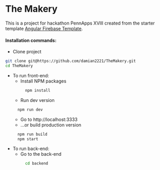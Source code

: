 # The Makery

This is a project for hackathon PennApps XVIII created from the starter template 
<a href=https://github.com/base-apps/angular-firebase-template>Angular Firebase 
Template</a>.

#### Installation commands:
  * Clone project
  ``` bash
  git clone git@https://github.com/damian2221/TheMakery.git
  cd TheMakery
  ```
  * To run front-end:
    * Install NPM packages
      ``` bash
        npm install
      ```
    * Run dev version
    ``` bash
      npm run dev
    ```
    * Go to http://localhost:3333
    * ...or build production version
    ``` bash
      npm run build
      npm start
    ```
  * To run back-end:
    * Go to the back-end 
      ``` bash
        cd backend
      ```
